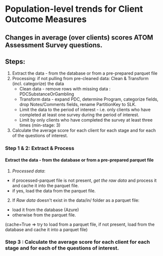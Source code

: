 # Population-level trends for Client Outcome Measures

## Changes in average (over clients) scores ATOM Assessment Survey questions.


## Steps:

1. Extract the data - from the database or from a pre-prepared parquet file
2. Processing: if not pulling from pre-cleaned data: Clean & Transform (incl. categorize) the data
    - Clean data - remove rows with missing data : PDCSubstanceOrGambling
    - Transform data - expand PDC, determine Program, categorize fields, drop Notes/Comments fields, rename PartitionKey to SLK.
    - Limit the data to the period of interest - i.e. only clients who have completed at least one survey during the period of interest.
    - Limit by only clients who have completed the survey at least three times (min-stage: 3)
5. Calculate the average score for each client for each stage and for each of the questions of interest.




### Step 1 & 2: Extract & Process

#### Extract the data - from the database or from a pre-prepared parquet file

1. *Processed data*:
  - if processed-parquet file is not present, *get the raw data* and process it and cache it into the parquet file.
  - if yes, load the data from the parquet file.
  
2. If *Raw data* doesn't exist in the data/in/ folder as a parquet file:
  - load it from the database (Azure)
  - otherwise from the parquet file.
 
 (cache=True => try to load from a parquet file, if not present, load from the database and cache it into a parquet file)



 ### Step 3 : Calculate the average score for each client for each stage and for each of the questions of interest.